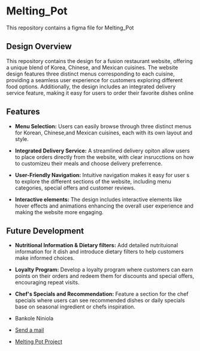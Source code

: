 # Melting_Pot
This repository contains a figma file for Melting_Pot 


## Design Overview
This repository contains the design for a fusion restaurant website, offering a unique blend of Korea, Chinese, and Mexican cuisines. The website design features three distinct menus corresponding to each cuisine, providing a seamless user experience for customers exploring different food options. Additionally, the design includes an integrated delivery service feature, making it easy for users to order their favorite dishes online 


## Features

* **Menu Selection:** Users can easily browse through three distinct menus for Korean, Chinese,and Mexican cuisines, each with its own layout  and style.

* **Integrated Delivery  Service:** A streamlined delivery opiton  allow users to place orders directly from the website, with clear insrucctions on how to customizeu their meals and choose delivery preferrence.

* **User-Friendly Navigation:** Intuitive navigation makes it easy for user s to explore the different sections of the website, including  menu categories, special offers and customer reviews.

* **Interactive elements:** The design includes interactive elements like hover effects and animations enhancing the overall user experience and making the website more engaging.

 

## Future Development

* **Nutritional Information & Dietary filters:** Add detailed nutrituional information for it dish and introduce dietary filters to help customers make informed choices.

* **Loyalty Program:** Develop a loyalty program where customers can earn points on their orders and redeem them for discounts and special offers, encouraging repeat visits.

* **Chef's Specials and Recommendation:** Feature a section for the chef specials where users can see recommended dishes or daily specials base on seasonal ingredient or chefs inspiration.


* Bankole Niniola
* [Send a mail](mailto:bankoleniniola430@gmail.com)
* [Melting Pot Project](https://www.figma.com/design/Cc4Q0XFN8eOXVxzCcvbIpA/Untitled?node-id=35-38&t=AHN5S9n7q8wI98po-0)
